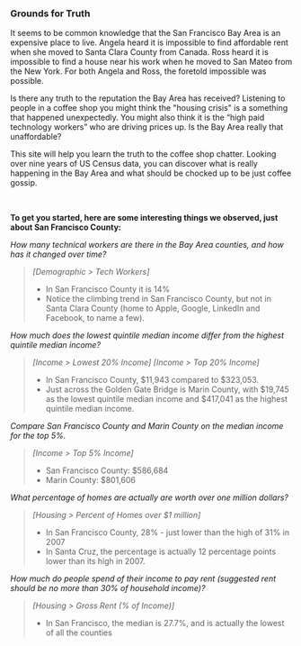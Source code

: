 ### Grounds for Truth

It seems to be common knowledge that the San Francisco Bay Area is an expensive place to live. Angela heard it is impossible to find affordable rent when she moved to Santa Clara County from Canada. Ross heard it is impossible to find a house near his work when he moved to San Mateo from the New York. For both Angela and Ross, the foretold impossible was possible.

Is there any truth to the reputation the Bay Area has received? Listening to people in a coffee shop you might think the  "housing crisis" is a something that happened unexpectedly. You might also think it is the “high paid technology workers” who are driving prices up.  Is the Bay Area really that unaffordable?

This site will help you learn the truth to the coffee shop chatter. Looking over nine years of US Census data, you can discover what is really happening in the Bay Area and what should be chocked up to be just coffee gossip.

&nbsp;


**To get you started, here are some interesting things we observed, just about San Francisco County:**

*How many technical workers are there in the Bay Area counties, and how has it changed over time?* 
> _[Demographic > Tech Workers]_
> * In San Francisco County it is 14%
> * Notice the climbing trend in San Francisco County, but not in Santa Clara County (home to Apple, Google, LinkedIn and Facebook, to name a few).

*How much does the lowest quintile median income differ from the highest quintile median income?* 
> _[Income > Lowest 20% Income]_ _[Income > Top 20% Income]_
> * In San Francisco County, $11,943 compared to $323,053.
> * Just across the Golden Gate Bridge is Marin County, with $19,745 as the lowest quintile median income and $417,041 as the highest quintile median income.

*Compare San Francisco County and Marin County on the median income for the top 5%.*
> _[Income > Top 5% Income]_
> * San Francisco County: $586,684
> * Marin County: $801,606

*What percentage of homes are actually are worth over one million dollars?* 
> _[Housing > Percent of Homes over $1 million]_
> * In San Francisco County, 28% - just lower than the high of 31% in 2007
> * In Santa Cruz, the percentage is actually 12 percentage points lower than its high in 2007.

*How much do people spend of their income to pay rent (suggested rent should be no more than 30% of household income)?*
> _[Housing > Gross Rent (% of Income)]_
> * In San Francisco, the median is 27.7%, and is actually the lowest of all the counties
